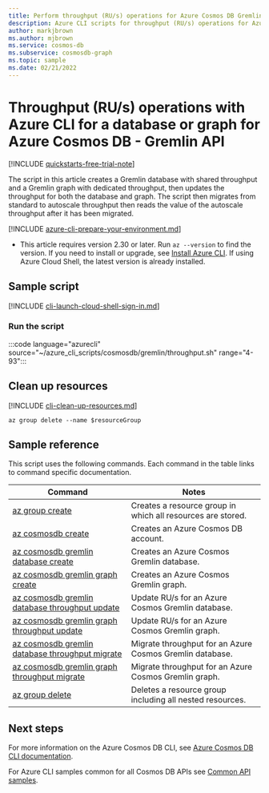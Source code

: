 ```yaml
---
title: Perform throughput (RU/s) operations for Azure Cosmos DB Gremlin API resources
description: Azure CLI scripts for throughput (RU/s) operations for Azure Cosmos DB Gremlin API resources
author: markjbrown
ms.author: mjbrown
ms.service: cosmos-db
ms.subservice: cosmosdb-graph
ms.topic: sample
ms.date: 02/21/2022
---
```


# Throughput (RU/s) operations with Azure CLI for a database or graph for Azure Cosmos DB - Gremlin API

[!INCLUDE [quickstarts-free-trial-note](../../../../../includes/quickstarts-free-trial-note.md)]

The script in this article creates a Gremlin database with shared throughput and a Gremlin graph with dedicated throughput, then updates the throughput for both the database and graph. The script then migrates from standard to autoscale throughput then reads the value of the autoscale throughput after it has been migrated.

[!INCLUDE [azure-cli-prepare-your-environment.md](../../../../../includes/azure-cli-prepare-your-environment.md)]

- This article requires version 2.30 or later. Run `az --version` to find the version. If you need to install or upgrade, see [Install Azure CLI](/cli/azure/install-azure-cli). If using Azure Cloud Shell, the latest version is already installed.

## Sample script

[!INCLUDE [cli-launch-cloud-shell-sign-in.md](../../../../../includes/cli-launch-cloud-shell-sign-in.md)]

### Run the script

:::code language="azurecli" source="~/azure_cli_scripts/cosmosdb/gremlin/throughput.sh" range="4-93":::

## Clean up resources

[!INCLUDE [cli-clean-up-resources.md](../../../../../includes/cli-clean-up-resources.md)]

```azurecli
az group delete --name $resourceGroup
```

## Sample reference

This script uses the following commands. Each command in the table links to command specific documentation.

| Command | Notes |
|---|---|
| [az group create](/cli/azure/group#az_group_create) | Creates a resource group in which all resources are stored. |
| [az cosmosdb create](/cli/azure/cosmosdb#az_cosmosdb_create) | Creates an Azure Cosmos DB account. |
| [az cosmosdb gremlin database create](/cli/azure/cosmosdb/gremlin/database#az_cosmosdb_gremlin_database_create) | Creates an Azure Cosmos Gremlin database. |
| [az cosmosdb gremlin graph create](/cli/azure/cosmosdb/gremlin/graph#az_cosmosdb_gremlin_graph_create) | Creates an Azure Cosmos Gremlin graph. |
| [az cosmosdb gremlin database throughput update](/cli/azure/cosmosdb/gremlin/database/throughput#az_cosmosdb_gremlin_database_throughput_update) | Update RU/s for an Azure Cosmos Gremlin database. |
| [az cosmosdb gremlin graph throughput update](/cli/azure/cosmosdb/gremlin/graph/throughput#az_cosmosdb_gremlin_graph_throughput_update) | Update RU/s for an Azure Cosmos Gremlin graph. |
| [az cosmosdb gremlin database throughput migrate](/cli/azure/cosmosdb/gremlin/database/throughput#az_cosmosdb_gremlin_database_throughput_migrate) | Migrate throughput for an Azure Cosmos Gremlin database. |
| [az cosmosdb gremlin graph throughput migrate](/cli/azure/cosmosdb/gremlin/graph/throughput#az_cosmosdb_gremlin_graph_throughput_migrate) | Migrate throughput for an Azure Cosmos Gremlin graph. |
| [az group delete](/cli/azure/resource#az_resource_delete) | Deletes a resource group including all nested resources. |

## Next steps

For more information on the Azure Cosmos DB CLI, see [Azure Cosmos DB CLI documentation](/cli/azure/cosmosdb).

For Azure CLI samples common for all Cosmos DB APIs see [Common API samples](/common-cli-samples.md).
